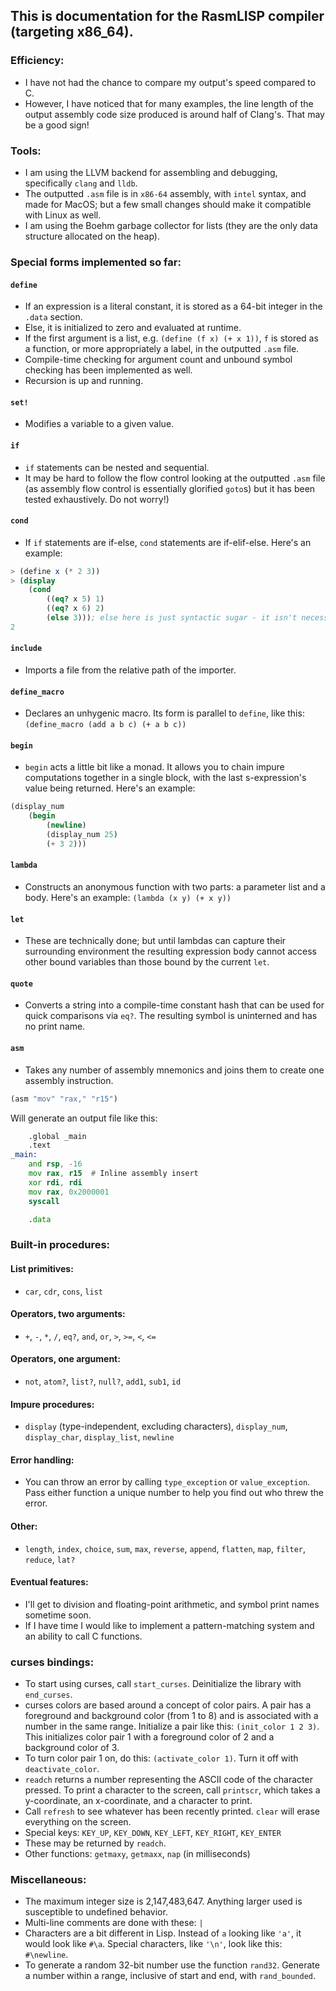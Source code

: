 ## This is documentation for the RasmLISP compiler (targeting x86_64).

### Efficiency:
- I have not had the chance to compare my output's speed compared to C.
- However, I have noticed that for many examples, the line length of the output assembly code size produced is around half of Clang's. That may be a good sign!

### Tools:
- I am using the LLVM backend for assembling and debugging, specifically `clang` and `lldb`.
- The outputted `.asm` file is in `x86-64` assembly, with `intel` syntax, and made for MacOS; but a few small changes should make it compatible with Linux as well.
- I am using the Boehm garbage collector for lists (they are the only data structure allocated on the heap).

### Special forms implemented so far:
#### `define`
- If an expression is a literal constant, it is stored as a 64-bit integer in the `.data` section.
- Else, it is initialized to zero and evaluated at runtime.
- If the first argument is a list, e.g. `(define (f x) (+ x 1))`, `f` is stored as a function, or more appropriately a label, in the outputted `.asm` file.
- Compile-time checking for argument count and unbound symbol checking has been implemented as well.
- Recursion is up and running.
#### `set!`
- Modifies a variable to a given value.
#### `if`
- `if` statements can be nested and sequential.
- It may be hard to follow the flow control looking at the outputted `.asm` file (as assembly flow control is essentially glorified `goto`s) but it has been tested exhaustively. Do not worry!)

#### `cond`
- If `if` statements are if-else, `cond` statements are if-elif-else. Here's an example:

```scheme
> (define x (* 2 3))
> (display
	(cond
		((eq? x 5) 1)
		((eq? x 6) 2)
		(else 3))); else here is just syntactic sugar - it isn't necessary
2
```

#### `include`
- Imports a file from the relative path of the importer.
#### `define_macro`
- Declares an unhygenic macro. Its form is parallel to `define`, like this: `(define_macro (add a b c) (+ a b c))`
#### `begin`
- `begin` acts a little bit like a monad. It allows you to chain impure computations together in a single block, with the last s-expression's value being returned. Here's an example:

```scheme
(display_num
	(begin
		(newline)
		(display_num 25)
		(+ 3 2)))
```

#### `lambda`
- Constructs an anonymous function with two parts: a parameter list and a body. Here's an example: `(lambda (x y) (+ x y))`

#### `let`
- These are technically done; but until lambdas can capture their surrounding environment the resulting expression body cannot access other bound variables than those bound by the current `let`.

#### `quote`
- Converts a string into a compile-time constant hash that can be used for quick comparisons via `eq?`. The resulting symbol is uninterned and has no print name.

#### `asm`
- Takes any number of assembly mnemonics and joins them to create one assembly instruction.

```scheme
(asm "mov" "rax," "r15")
```

Will generate an output file like this:

```asm
	.global _main
	.text
_main:
	and rsp, -16
	mov rax, r15  # Inline assembly insert
	xor rdi, rdi
	mov rax, 0x2000001
	syscall

	.data
```

### Built-in procedures:
#### List primitives:
- `car`, `cdr`, `cons`, `list`
#### Operators, two arguments:
- `+`, `-`, `*`, `/`, `eq?`, `and`, `or`, `>`, `>=`, `<`, `<=`
#### Operators, one argument:
- `not`, `atom?`, `list?`, `null?`, `add1`, `sub1`, `id`
#### Impure procedures:
- `display` (type-independent, excluding characters), `display_num`, `display_char`, `display_list`, `newline`
#### Error handling:
- You can throw an error by calling `type_exception` or `value_exception`. Pass either function a unique number to help you find out who threw the error.
#### Other:
- `length`, `index`, `choice`, `sum`, `max`, `reverse`, `append`, `flatten`, `map`, `filter`, `reduce`, `lat?`
#### Eventual features:
- I'll get to division and floating-point arithmetic, and symbol print names sometime soon.
- If I have time I would like to implement a pattern-matching system and an ability to call C functions.

### curses bindings:
- To start using curses, call `start_curses`. Deinitialize the library with `end_curses`.
- curses colors are based around a concept of color pairs. A pair has a foreground and background color (from 1 to 8) and is associated with a number in the same range. Initialize a pair like this:
`(init_color 1 2 3)`. This initializes color pair 1 with a foreground color of 2 and a background color of 3.
- To turn color pair 1 on, do this: `(activate_color 1)`. Turn it off with `deactivate_color`.
- `readch` returns a number representing the ASCII code of the character pressed. To print a character to the screen, call `printscr`, which takes a y-coordinate, an x-coordinate, and a character to print.
- Call `refresh` to see whatever has been recently printed. `clear` will erase everything on the screen.
- Special keys: `KEY_UP`, `KEY_DOWN`, `KEY_LEFT`, `KEY_RIGHT`, `KEY_ENTER`
- These may be returned by `readch`.
- Other functions: `getmaxy`, `getmaxx`, `nap` (in milliseconds)

### Miscellaneous:
- The maximum integer size is 2,147,483,647. Anything larger used is susceptible to undefined behavior.
- Multi-line comments are done with these: `|`
- Characters are a bit different in Lisp. Instead of `a` looking like `'a'`, it would look like `#\a`. Special characters, like `'\n'`, look like this: `#\newline`.
- To generate a random 32-bit number use the function `rand32`. Generate a number within a range, inclusive of start and end, with `rand_bounded`.
